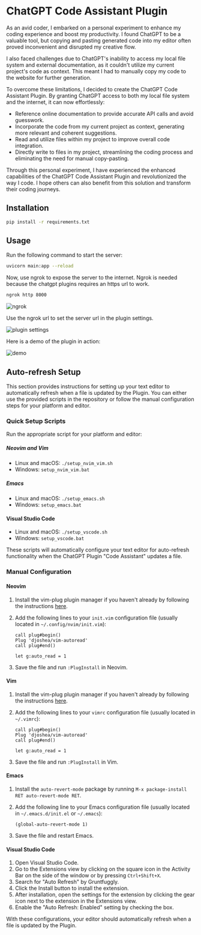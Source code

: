 # ChatGPT Code Assistant Plugin

As an avid coder, I embarked on a personal experiment to enhance my coding experience and boost my productivity. I found ChatGPT to be a valuable tool, but copying and pasting generated code into my editor often proved inconvenient and disrupted my creative flow.

I also faced challenges due to ChatGPT's inability to access my local file system and external documentation, as it couldn't utilize my current project's code as context. This meant I had to manually copy my code to the website for further generation.

To overcome these limitations, I decided to create the ChatGPT Code Assistant Plugin. By granting ChatGPT access to both my local file system and the internet, it can now effortlessly:

- Reference online documentation to provide accurate API calls and avoid guesswork.
- Incorporate the code from my current project as context, generating more relevant and coherent suggestions.
- Read and utilize files within my project to improve overall code integration.
- Directly write to files in my project, streamlining the coding process and eliminating the need for manual copy-pasting.

Through this personal experiment, I have experienced the enhanced capabilities of the ChatGPT Code Assistant Plugin and revolutionized the way I code. I hope others can also benefit from this solution and transform their coding journeys.

## Installation

```bash
pip install -r requirements.txt
```
## Usage

Run the following command to start the server:

```bash
uvicorn main:app --reload
```
Now, use ngrok to expose the server to the internet.
Ngrok is needed because the chatgpt plugins requires an https url to work.

```bash
ngrok http 8000
```
![ngrok](ngrok.png)

Use the ngrok url to set the server url in the plugin settings.

![plugin settings](add-plugin.png)

Here is a demo of the plugin in action:

![demo](demo.png)



## Auto-refresh Setup

This section provides instructions for setting up your text editor to automatically refresh when a file is updated by the Plugin. You can either use the provided scripts in the repository or follow the manual configuration steps for your platform and editor.

### Quick Setup Scripts

Run the appropriate script for your platform and editor:

##### Neovim and Vim

- Linux and macOS: `./setup_nvim_vim.sh`
- Windows: `setup_nvim_vim.bat`

##### Emacs

- Linux and macOS: `./setup_emacs.sh`
- Windows: `setup_emacs.bat`

#### Visual Studio Code

- Linux and macOS: `./setup_vscode.sh`
- Windows: `setup_vscode.bat`

These scripts will automatically configure your text editor for auto-refresh functionality when the ChatGPT Plugin "Code Assistant" updates a file.


### Manual Configuration

#### Neovim

1. Install the vim-plug plugin manager if you haven't already by following the instructions [here](https://github.com/junegunn/vim-plug).
2. Add the following lines to your `init.vim` configuration file (usually located in `~/.config/nvim/init.vim`):

   ```vim
   call plug#begin()
   Plug 'djoshea/vim-autoread'
   call plug#end()

   let g:auto_read = 1
   ```

3. Save the file and run `:PlugInstall` in Neovim.

#### Vim

1. Install the vim-plug plugin manager if you haven't already by following the instructions [here](https://github.com/junegunn/vim-plug).
2. Add the following lines to your `vimrc` configuration file (usually located in `~/.vimrc`):

   ```vim
   call plug#begin()
   Plug 'djoshea/vim-autoread'
   call plug#end()

   let g:auto_read = 1
   ```

3. Save the file and run `:PlugInstall` in Vim.

#### Emacs

1. Install the `auto-revert-mode` package by running `M-x package-install RET auto-revert-mode RET`.
2. Add the following line to your Emacs configuration file (usually located in `~/.emacs.d/init.el` or `~/.emacs`):

   ```emacs-lisp
   (global-auto-revert-mode 1)
   ```

3. Save the file and restart Emacs.

#### Visual Studio Code

1. Open Visual Studio Code.
2. Go to the Extensions view by clicking on the square icon in the Activity Bar on the side of the window or by pressing `Ctrl+Shift+X`.
3. Search for "Auto Refresh" by Gruntfuggly.
4. Click the Install button to install the extension.
5. After installation, open the settings for the extension by clicking the gear icon next to the extension in the Extensions view.
6. Enable the "Auto Refresh: Enabled" setting by checking the box.

With these configurations, your editor should automatically refresh when a file is updated by the Plugin. 
